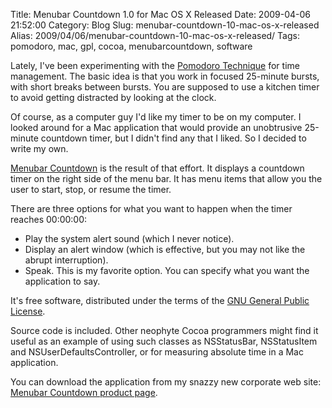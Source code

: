 Title: Menubar Countdown 1.0 for Mac OS X Released
Date: 2009-04-06 21:52:00
Category: Blog
Slug: menubar-countdown-10-mac-os-x-released
Alias: 2009/04/06/menubar-countdown-10-mac-os-x-released/
Tags: pomodoro, mac, gpl, cocoa, menubarcountdown, software


<p>Lately, I've been experimenting with the <a href="http://www.pomodorotechnique.com/">Pomodoro Technique</a> for time management.  The basic idea is that you work in focused 25-minute bursts, with short breaks between bursts.  You are supposed to use a kitchen timer to avoid getting distracted by looking at the clock.
</p>
<p>
Of course, as a computer guy I'd like my timer to be on my computer.  I looked around for a Mac application that would provide an unobtrusive 25-minute countdown timer, but I didn't find any that I liked.  So I decided to write my own.
</p>
<p>
<a href="http://capablehands.net/menubarcountdown">Menubar Countdown</a> is the result of that effort.  It displays a countdown timer on the right side of the menu bar.  It has menu items that allow you the user to start, stop, or resume the timer.
</p>
<p>
There are three options for what you want to happen when the timer reaches 00:00:00:
</p>
<ul>
<li>Play the system alert sound (which I never notice).</li>
<li>Display an alert window (which is effective, but you may not like the abrupt interruption).</li>
<li>Speak.  This is my favorite option.  You can specify what you want the application to say.</li>
</ul>
<p>
It's free software, distributed under the terms of the <a href="http://www.gnu.org/copyleft/gpl.html">GNU General Public License</a>.
</p>
<p>
Source code is included.  Other neophyte Cocoa programmers might find it useful as an example of using such classes as NSStatusBar, NSStatusItem and NSUserDefaultsController, or for measuring absolute time in a Mac application.
</p>
<p>
You can download the application from my snazzy new corporate web site: <a href="http://capablehands.net/menubarcountdown">Menubar&nbsp;Countdown product page</a>.
</p>
